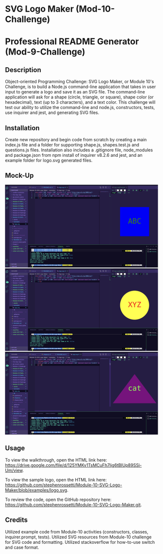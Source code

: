 # SVG Logo Maker (Mod-10-Challenge)

# Professional README Generator (Mod-9-Challenge)

## Description

Object-oriented Programming Challenge: SVG Logo Maker, or Module 10's Challenge, is to build a Node.js command-line application that takes in user input to generate a logo and save it as an SVG file. The command-line application will ask for a shape (circle, triangle, or square), shape color (or hexadecimal), text (up to 3 characters), and a text color. This challenge will test our ability to utilize the command-line and node.js, constructors, tests, use inquirer and jest, and generating SVG files.

## Installation

Create new repository and begin code from scratch by creating a main index.js file and a folder for supporting shape.js, shapes.test.js and questions.js files. Installation also includes a .gitignore file, node_modules and package.json from npm install of inquirer v8.2.6 and jest, and an example folder for logo.svg generated files.

## Mock-Up

![alt text](https://github.com/stephenrossetti/Module-10-SVG-Logo-Maker/blob/main/assets/MockUp1.png)
![alt text](https://github.com/stephenrossetti/Module-10-SVG-Logo-Maker/blob/main/assets/MockUp2.png)
![alt text](https://github.com/stephenrossetti/Module-10-SVG-Logo-Maker/blob/main/assets/MockUp3.png)

## Usage

To view the walkthrough, open the HTML link here: https://drive.google.com/file/d/125YMKv1TsMCuFh7ljg6tBIUp89SSi-Um/view.

To view the sample logo, open the HTML link here: https://github.com/stephenrossetti/Module-10-SVG-Logo-Maker/blob/examples/logo.svg.

To review the code, open the GitHub repository here: https://github.com/stephenrossetti/Module-10-SVG-Logo-Maker.git.

## Credits

Utilized example code from Module-10 activities (constructors, classes, inquirer.prompt, tests). Utilized SVG resources from Module-10 challenge for SVG code and formatting. Utilized stackoverflow for how-to-use switch and case format.